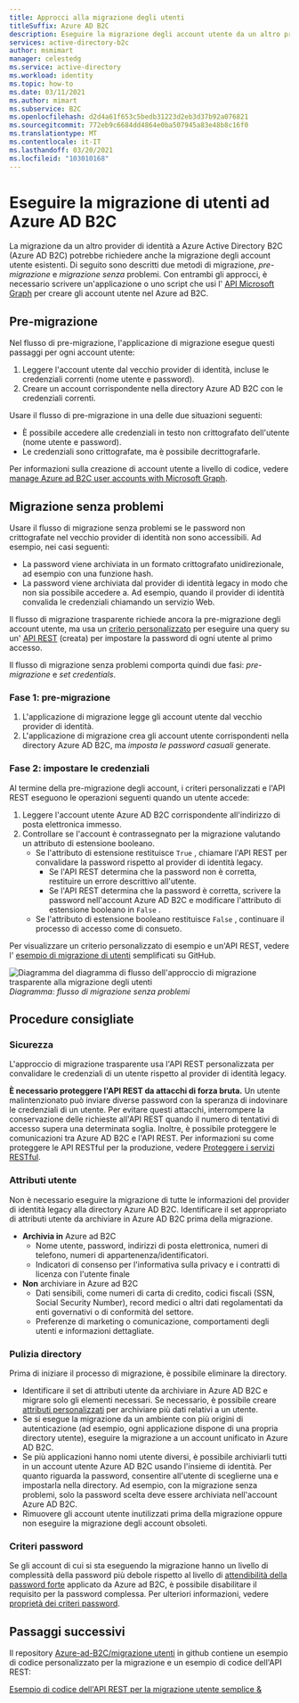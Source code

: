 ```yaml
---
title: Approcci alla migrazione degli utenti
titleSuffix: Azure AD B2C
description: Eseguire la migrazione degli account utente da un altro provider di identità a Azure AD B2C usando i metodi di migrazione pre-migrazione o senza problemi.
services: active-directory-b2c
author: msmimart
manager: celestedg
ms.service: active-directory
ms.workload: identity
ms.topic: how-to
ms.date: 03/11/2021
ms.author: mimart
ms.subservice: B2C
ms.openlocfilehash: d2d4a61f653c5bedb31223d2eb3d37b92a076821
ms.sourcegitcommit: 772eb9c6684dd4864e0ba507945a83e48b8c16f0
ms.translationtype: MT
ms.contentlocale: it-IT
ms.lasthandoff: 03/20/2021
ms.locfileid: "103010168"
---
```

# <a name="migrate-users-to-azure-ad-b2c"></a>Eseguire la migrazione di utenti ad Azure AD B2C

La migrazione da un altro provider di identità a Azure Active Directory B2C (Azure AD B2C) potrebbe richiedere anche la migrazione degli account utente esistenti. Di seguito sono descritti due metodi di migrazione, *pre-migrazione* e *migrazione senza* problemi. Con entrambi gli approcci, è necessario scrivere un'applicazione o uno script che usi l' [API Microsoft Graph](microsoft-graph-operations.md) per creare gli account utente nel Azure ad B2C.

## <a name="pre-migration"></a>Pre-migrazione

Nel flusso di pre-migrazione, l'applicazione di migrazione esegue questi passaggi per ogni account utente:

1. Leggere l'account utente dal vecchio provider di identità, incluse le credenziali correnti (nome utente e password).
1. Creare un account corrispondente nella directory Azure AD B2C con le credenziali correnti.

Usare il flusso di pre-migrazione in una delle due situazioni seguenti:

- È possibile accedere alle credenziali in testo non crittografato dell'utente (nome utente e password).
- Le credenziali sono crittografate, ma è possibile decrittografarle.

Per informazioni sulla creazione di account utente a livello di codice, vedere [manage Azure ad B2C user accounts with Microsoft Graph](microsoft-graph-operations.md).

## <a name="seamless-migration"></a>Migrazione senza problemi

Usare il flusso di migrazione senza problemi se le password non crittografate nel vecchio provider di identità non sono accessibili. Ad esempio, nei casi seguenti:

- La password viene archiviata in un formato crittografato unidirezionale, ad esempio con una funzione hash.
- La password viene archiviata dal provider di identità legacy in modo che non sia possibile accedere a. Ad esempio, quando il provider di identità convalida le credenziali chiamando un servizio Web.

Il flusso di migrazione trasparente richiede ancora la pre-migrazione degli account utente, ma usa un [criterio personalizzato](custom-policy-get-started.md) per eseguire una query su un' [API REST](custom-policy-rest-api-intro.md) (creata) per impostare la password di ogni utente al primo accesso.

Il flusso di migrazione senza problemi comporta quindi due fasi: *pre-migrazione* e *set credentials*.

### <a name="phase-1-pre-migration"></a>Fase 1: pre-migrazione

1. L'applicazione di migrazione legge gli account utente dal vecchio provider di identità.
1. L'applicazione di migrazione crea gli account utente corrispondenti nella directory Azure AD B2C, ma *imposta le password casuali* generate.

### <a name="phase-2-set-credentials"></a>Fase 2: impostare le credenziali

Al termine della pre-migrazione degli account, i criteri personalizzati e l'API REST eseguono le operazioni seguenti quando un utente accede:

1. Leggere l'account utente Azure AD B2C corrispondente all'indirizzo di posta elettronica immesso.
1. Controllare se l'account è contrassegnato per la migrazione valutando un attributo di estensione booleano.
    - Se l'attributo di estensione restituisce `True` , chiamare l'API REST per convalidare la password rispetto al provider di identità legacy.
      - Se l'API REST determina che la password non è corretta, restituire un errore descrittivo all'utente.
      - Se l'API REST determina che la password è corretta, scrivere la password nell'account Azure AD B2C e modificare l'attributo di estensione booleano in `False` .
    - Se l'attributo di estensione booleano restituisce `False` , continuare il processo di accesso come di consueto.

Per visualizzare un criterio personalizzato di esempio e un'API REST, vedere l' [esempio di migrazione di utenti](https://aka.ms/b2c-account-seamless-migration) semplificati su GitHub.

![Diagramma del diagramma di flusso dell'approccio di migrazione trasparente alla migrazione degli utenti](./media/user-migration/diagram-01-seamless-migration.png)<br />*Diagramma: flusso di migrazione senza problemi*

## <a name="best-practices"></a>Procedure consigliate

### <a name="security"></a>Sicurezza

L'approccio di migrazione trasparente usa l'API REST personalizzata per convalidare le credenziali di un utente rispetto al provider di identità legacy.

**È necessario proteggere l'API REST da attacchi di forza bruta.** Un utente malintenzionato può inviare diverse password con la speranza di indovinare le credenziali di un utente. Per evitare questi attacchi, interrompere la conservazione delle richieste all'API REST quando il numero di tentativi di accesso supera una determinata soglia. Inoltre, è possibile proteggere le comunicazioni tra Azure AD B2C e l'API REST. Per informazioni su come proteggere le API RESTful per la produzione, vedere [Proteggere i servizi RESTful](secure-rest-api.md).

### <a name="user-attributes"></a>Attributi utente

Non è necessario eseguire la migrazione di tutte le informazioni del provider di identità legacy alla directory Azure AD B2C. Identificare il set appropriato di attributi utente da archiviare in Azure AD B2C prima della migrazione.

- **Archivia in** Azure ad B2C
  - Nome utente, password, indirizzi di posta elettronica, numeri di telefono, numeri di appartenenza/identificatori.
  - Indicatori di consenso per l'informativa sulla privacy e i contratti di licenza con l'utente finale
- **Non** archiviare in Azure ad B2C
  - Dati sensibili, come numeri di carta di credito, codici fiscali (SSN, Social Security Number), record medici o altri dati regolamentati da enti governativi o di conformità del settore.
  - Preferenze di marketing o comunicazione, comportamenti degli utenti e informazioni dettagliate.

### <a name="directory-clean-up"></a>Pulizia directory

Prima di iniziare il processo di migrazione, è possibile eliminare la directory.

- Identificare il set di attributi utente da archiviare in Azure AD B2C e migrare solo gli elementi necessari. Se necessario, è possibile creare [attributi personalizzati](user-flow-custom-attributes.md) per archiviare più dati relativi a un utente.
- Se si esegue la migrazione da un ambiente con più origini di autenticazione (ad esempio, ogni applicazione dispone di una propria directory utente), eseguire la migrazione a un account unificato in Azure AD B2C.
- Se più applicazioni hanno nomi utente diversi, è possibile archiviarli tutti in un account utente Azure AD B2C usando l'insieme di identità. Per quanto riguarda la password, consentire all'utente di sceglierne una e impostarla nella directory. Ad esempio, con la migrazione senza problemi, solo la password scelta deve essere archiviata nell'account Azure AD B2C.
- Rimuovere gli account utente inutilizzati prima della migrazione oppure non eseguire la migrazione degli account obsoleti.

### <a name="password-policy"></a>Criteri password

Se gli account di cui si sta eseguendo la migrazione hanno un livello di complessità della password più debole rispetto al livello di [attendibilità della password forte](../active-directory/authentication/concept-sspr-policy.md) applicato da Azure ad B2C, è possibile disabilitare il requisito per la password complessa. Per ulteriori informazioni, vedere [proprietà dei criteri password](user-profile-attributes.md#password-policy-attribute).

## <a name="next-steps"></a>Passaggi successivi

Il repository [Azure-ad-B2C/migrazione utenti](https://github.com/azure-ad-b2c/user-migration) in github contiene un esempio di codice personalizzato per la migrazione e un esempio di codice dell'API REST:

[Esempio di codice dell'API REST per la migrazione utente semplice &](https://aka.ms/b2c-account-seamless-migration)
